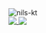 <img align="center" src="https://i.imgur.com/zvygV2A.jpeg" alt="nils-kt" />
<div>
  <a href="#0">
    <img valign="top" src="https://github-readme-stats.vercel.app/api?username=nils-kt&show_icons=false&theme=dracula&title_color=ffffff&bg_color=0e111a" />
    <img valign="top" src="https://github-readme-stats.vercel.app/api/top-langs/?username=nils-kt&theme=dracula&layout=compact&title_color=ffffff&bg_color=0e111a" />
 </a>
</div>
